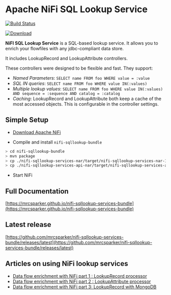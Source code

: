 # Apache NiFi SQL Lookup Service

[![Build Status](https://travis-ci.org/mrcsparker/nifi-sqllookup-services-bundle.svg?branch=master)](https://travis-ci.org/mrcsparker/nifi-sqllookup-services-bundle)

[![Download](https://api.bintray.com/packages/mrcsparker/maven/nifi-sqllookup-services-bundle/images/download.svg)](https://bintray.com/mrcsparker/maven/nifi-sqllookup-services-bundle/_latestVersion)

**NiFI SQL Lookup Service** is a SQL-based lookup service. It allows you to enrich your flowfiles with any jdbc-compliant data store.

It includes LookupRecord and LookupAttribute controllers.

These controllers were designed to be flexible and fast. They support:

* _Named Parameters_: `SELECT name FROM foo WHERE value = :value`
* _SQL IN queries_: `SELECT name FROM foo WHERE value IN(:values)`
* _Multiple lookup values_: `SELECT name FROM foo WHERE value IN(:values) AND sequence = :sequence AND catalog = :catalog`
* _Caching_: LookupRecord and LookupAttribute both keep a cache of the most accessed objects. This is configurable in the controller settings.

## Simple Setup

* [Download Apache NiFi](https://nifi.apache.org/download.html)

* Compile and install `nifi-sqllookup-bundle`

```bash
> cd nifi-sqllookup-bundle
> mvn package
> cp ./nifi-sqllookup-services-nar/target/nifi-sqllookup-services-nar-1.10.0.nar /NIFI_INSTALL/lib/
> cp ./nifi-sqllookup-services-api-nar/target/nifi-sqllookup-services-api-nar-1.10.0.nar /NIFI_INSTALL/lib/
```

* Start NiFi

## Full Documentation

[https://mrcsparker.github.io/nifi-sqllookup-services-bundle](https://mrcsparker.github.io/nifi-sqllookup-services-bundle)

## Latest release

[https://github.com/mrcsparker/nifi-sqllookup-services-bundle/releases/latest](https://github.com/mrcsparker/nifi-sqllookup-services-bundle/releases/latest)

## Articles on using NiFi lookup services

* [Data flow enrichment with NiFi part 1 : LookupRecord processor](https://community.hortonworks.com/articles/138632/data-flow-enrichment-with-nifi-lookuprecord-proces.html)
* [Data flow enrichment with NiFi part 2 : LookupAttribute processor](https://community.hortonworks.com/articles/140231/data-flow-enrichment-with-nifi-part-2-lookupattrib.html)
* [Data flow enrichment with NiFi part 3: LookupRecord with MongoDB](https://community.hortonworks.com/articles/146198/data-flow-enrichment-with-nifi-part-3-lookuprecord.html)
